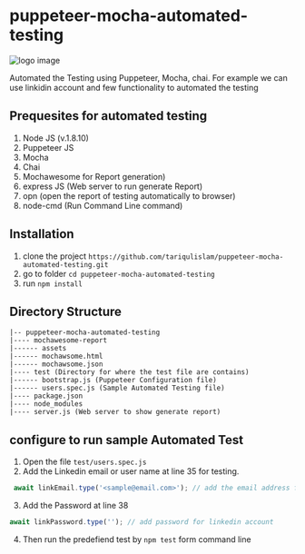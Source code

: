 
# puppeteer-mocha-automated-testing
![logo image](https://github.com/tariqulislam/puppeteer-mocha-automated-testing/blob/master/logo.png)

Automated the Testing using Puppeteer, Mocha, chai. For example we can use linkidin account and few functionality to automated the testing

## Prequesites for automated testing
 1. Node JS (v.1.8.10)
 2. Puppeteer JS
 3. Mocha
 4. Chai
 5. Mochawesome for Report generation)
 6. express JS (Web server to run generate Report)
 7. opn (open the report of testing automatically to browser)
 6. node-cmd (Run Command Line command)
 
 ## Installation
  1. clone the project `https://github.com/tariqulislam/puppeteer-mocha-automated-testing.git`
  2. go to folder `cd puppeteer-mocha-automated-testing`
  3. run `npm install`
 
 ## Directory Structure

```
|-- puppeteer-mocha-automated-testing
|---- mochawesome-report
|------ assets
|------ mochawsome.html
|------ mochawsome.json
|---- test (Directory for where the test file are contains)
|------ bootstrap.js (Puppeteer Configuration file)
|------ users.spec.js (Sample Automated Testing file)
|---- package.json
|---- node_modules
|---- server.js (Web server to show generate report)
 ```
 
 ## configure to run sample Automated Test
 
 1. Open the file `test/users.spec.js`
 2. Add the Linkedin email or user name at line 35 for testing.
 ```javascript
  await linkEmail.type('<sample@email.com>'); // add the email address for linkedin //
 ```
 3. Add the Password at line 38
 ```javascript
 await linkPassword.type(''); // add password for linkedin account
 ```
 4. Then run the predefiend test by `npm test` form command line
